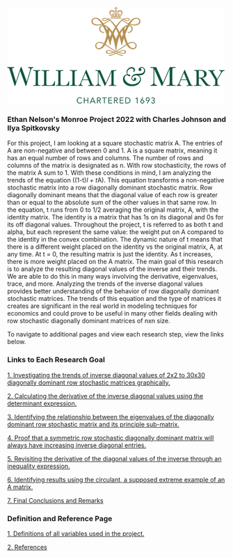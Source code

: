 ![](images/william_logo.png)
### Ethan Nelson's Monroe Project 2022 with Charles Johnson and Ilya Spitkovsky

For this project, I am looking at a square stochastic matrix A. The entries of A are non-negative and between 0 and 1. A is a square matrix, meaning it has an equal number of rows and columns. The number of rows and columns of the matrix is designated as n. With row stochasticity, the rows of the matrix A sum to 1. With these conditions in mind, I am analyzing the trends of the equation ((1-t)*I + t*A). This equation transforms a non-negative stochastic matrix into a row diagonally dominant stochastic matrix. Row diagonally dominant means that the diagonal value of each row is greater than or equal to the absolute sum of the other values in that same row. In the equation, t runs from 0 to 1/2 averaging the original matrix, A, with the identity matrix. The identity is a matrix that has 1s on its diagonal and 0s for its off diagonal values. Throughout the project, t is referred to as both t and alpha, but each represent the same value: the weight put on A compared to the identity in the convex combination. The dynamic nature of t means that there is a different weight placed on the identity vs the original matrix, A, at any time. At t = 0, the resulting matrix is just the identity. As t increases, there is more weight placed on the A matrix. The main goal of this research is to analyze the resulting diagonal values of the inverse and their trends. We are able to do this in many ways involving the derivative, eigenvalues, trace, and more. Analyzing the trends of the inverse diagonal values provides better understanding of the behavior of row diagonally dominant stochastic matrices. The trends of this equation and the type of matrices it creates are significant in the real world in modeling techniques for economics and could prove to be useful in many other fields dealing with row stochastic diagonally dominant matrices of nxn size. 

To navigate to additional pages and view each research step, view the links below.

### Links to Each Research Goal 

[1. Investigating the trends of inverse diagonal values of 2x2 to 30x30 diagonally dominant row stochastic matrices graphically.](diagonal_of_the_inverse_findgings.md)

[2. Calculating the derivative of the inverse diagonal values using the determinant expression.](derivitives_findings.md)

[3. Identifying the relationship between the eigenvalues of the diagonally dominant row stochastic matrix and its principle sub-matrix. ](eigenvalue_findings.md)

[4. Proof that a symmetric row stochastic diagonally dominant matrix will always have increasing inverse diagonal entries.](similarity_explanation.md)

[5. Revisiting the derivative of the diagonal values of the inverse through an inequality expression.](inequality_findings.md)

[6. Identifying results using the circulant, a supposed extreme example of an A matrix.](circulant_observations.md)

[7. Final Conclusions and Remarks](final_conclusions.md)

### Definition and Reference Page

[1. Definitions of all variables used in the project.](definitions.md)

[2. References ](bibliography.md)
